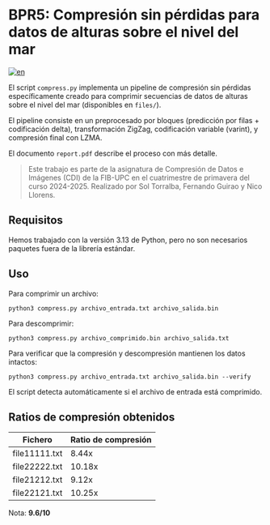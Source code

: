 # BPR5: Compresión sin pérdidas para datos de alturas sobre el nivel del mar

[![en](https://img.shields.io/badge/language-en-blue.svg)](README.en.md)

El script `compress.py` implementa un pipeline de compresión sin pérdidas específicamente creado para comprimir secuencias de datos de alturas sobre el nivel del mar (disponibles en `files/`).

El pipeline consiste en un preprocesado por bloques (predicción por filas + codificación delta), transformación ZigZag, codificación variable (varint), y compresión final con LZMA.

El documento `report.pdf` describe el proceso con más detalle.

> Este trabajo es parte de la asignatura de Compresión de Datos e Imágenes (CDI) de la FIB-UPC en el cuatrimestre de primavera del curso 2024-2025. Realizado por Sol Torralba, Fernando Guirao y Nico Llorens.

## Requisitos

Hemos trabajado con la versión 3.13 de Python, pero no son necesarios paquetes fuera de la librería estándar.

## Uso

Para comprimir un archivo:

```
python3 compress.py archivo_entrada.txt archivo_salida.bin
```

Para descomprimir:

```
python3 compress.py archivo_comprimido.bin archivo_salida.txt
```

Para verificar que la compresión y descompresión mantienen los datos intactos:

```
python3 compress.py archivo_entrada.txt archivo_salida.bin --verify
```

El script detecta automáticamente si el archivo de entrada está comprimido.

## Ratios de compresión obtenidos

| Fichero            | Ratio de compresión |
|--------------------|---------------------|
| file11111.txt      | 8.44x               |
| file22222.txt      | 10.18x              |
| file21212.txt      | 9.12x               |
| file22121.txt      | 10.25x              |

Nota: **9.6/10**